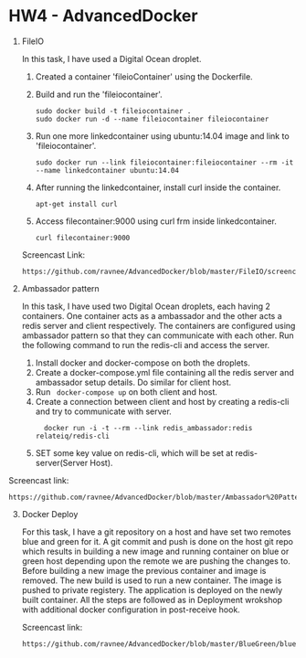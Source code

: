 # HW4 - AdvancedDocker

1.  FileIO

    In this task, I have used a Digital Ocean droplet. 
    1.  Created a container 'fileioContainer' using the Dockerfile.
    2.  Build and run the 'fileiocontainer'.
    
        ```
        sudo docker build -t fileiocontainer .
        sudo docker run -d --name fileiocontainer fileiocontainer
        ```
    3.  Run one more linkedcontainer using ubuntu:14.04 image and link to 'fileiocontainer'.
    
        ```
        sudo docker run --link fileiocontainer:fileiocontainer --rm -it --name linkedcontainer ubuntu:14.04
        ```
    4.  After running the linkedcontainer, install curl inside the container.
    
        ``` apt-get install curl ```
    5.  Access filecontainer:9000 using curl frm inside linkedcontainer.
    
        ``` curl filecontainer:9000 ```
    
    Screencast Link:
    ```
    https://github.com/ravnee/AdvancedDocker/blob/master/FileIO/screencast.mp4
    ```
    
2.  Ambassador pattern
    
    In this task, I have used two Digital Ocean droplets, each having 2 containers. One container acts as a ambassador and the other acts a redis server and client respectively.
The containers are configured using ambassador pattern so that they can communicate with each other.
Run the following command to run the redis-cli and access the server.
    1.  Install docker and docker-compose on both the droplets. 
    2.  Create a docker-compose.yml file containing all the redis server and ambassador setup details. Do similar for client host.
    3.  Run ``` docker-compose up``` on both client and host. 
    4.  Create a connection between client and host by creating a redis-cli and try to communicate with server.
        ```
          docker run -i -t --rm --link redis_ambassador:redis relateiq/redis-cli
        ```
    5.  SET some key value on redis-cli, which will be set at redis-server(Server Host).
  
  Screencast link:
  ```
  https://github.com/ravnee/AdvancedDocker/blob/master/Ambassador%20Pattern/Screencast.mp4
  ```
3.  Docker Deploy
    
    For this task, I have a git repository on a host and have set two remotes blue and green for it. 
A git commit and push is done on the host git repo which results in building a new image and running container on blue or green host depending upon the remote we are pushing the changes to.
Before building a new image the previous container and image is removed. The new build is used to run a new container. The image is pushed to private registery.
The application is deployed on the newly built container.
All the steps are followed as in Deployment wrokshop with additional docker configuration in post-receive hook.

    Screencast link:
    ```
    https://github.com/ravnee/AdvancedDocker/blob/master/BlueGreen/blueGreenScreenCast.mp4
    ```
